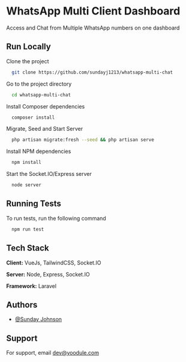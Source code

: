 
# WhatsApp Multi Client Dashboard

Access and Chat from Multiple WhatsApp numbers on one dashboard
## Run Locally

Clone the project

```bash
  git clone https://github.com/sundayj1213/whatsapp-multi-chat
```

Go to the project directory

```bash
  cd whatsapp-multi-chat
```
Install Composer dependencies

```bash
  composer install
```

Migrate, Seed and Start Server

```bash
  php artisan migrate:fresh --seed && php artisan serve
```

Install NPM dependencies

```bash
  npm install
```

Start the Socket.IO/Express server

```bash
  node server
```


## Running Tests

To run tests, run the following command

```bash
  npm run test
```


## Tech Stack

**Client:** VueJs, TailwindCSS, Socket.IO

**Server:** Node, Express, Socket.IO

**Framework:** Laravel


## Authors

- [@Sunday Johnson](https://www.upwork.com/freelancers/~019fb991cf334b5944)


## Support

For support, email dev@yoodule.com

